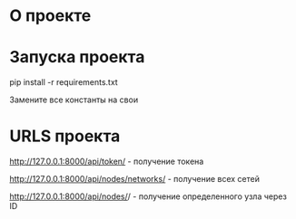 # О проекте




# Запуска проекта

pip install -r requirements.txt

Замените все константы на свои

# URLS проекта

http://127.0.0.1:8000/api/token/ - получение токена

http://127.0.0.1:8000/api/nodes/networks/ - получение всех сетей

http://127.0.0.1:8000/api/nodes/<id>/ - получение определенного узла через ID